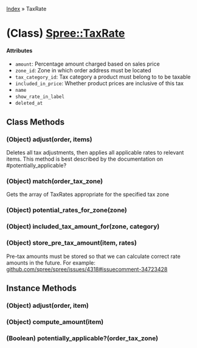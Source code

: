 [Index](../_index.md) » TaxRate

# (Class) [Spree::TaxRate](http://m.gymplayer.com/tax_rate.rb)


#### Attributes
* `amount`: Percentage amount charged based on sales price
* `zone_id`: Zone in which order address must be located
* `tax_category_id`: Tax category a product must belong to to be taxable
* `included_in_price`: Whether product prices are inclusive of this tax
* `name`
* `show_rate_in_label`
* `deleted_at`

## Class Methods
### (Object) **adjust**(order, items)
Deletes all tax adjustments, then applies all applicable rates to relevant items.
This method is best described by the documentation on #potentially_applicable?

### (Object) **match**(order_tax_zone)
Gets the array of TaxRates appropriate for the specified tax zone
      
### (Object) **potential_rates_for_zone**(zone)


### (Object) **included_tax_amount_for**(zone, category)


### (Object) **store_pre_tax_amount**(item, rates)
Pre-tax amounts must be stored so that we can calculate correct rate amounts
in the future. For example: 
[github.com/spree/spree/issues/4318#issuecomment-34723428](https://github.com/spree/spree/issues/4318#issuecomment-34723428)

## Instance Methods
### (Object) **adjust**(order, item)


### (Object) **compute_amount**(item)


### (Boolean) **potentially_applicable?**(order_tax_zone)

